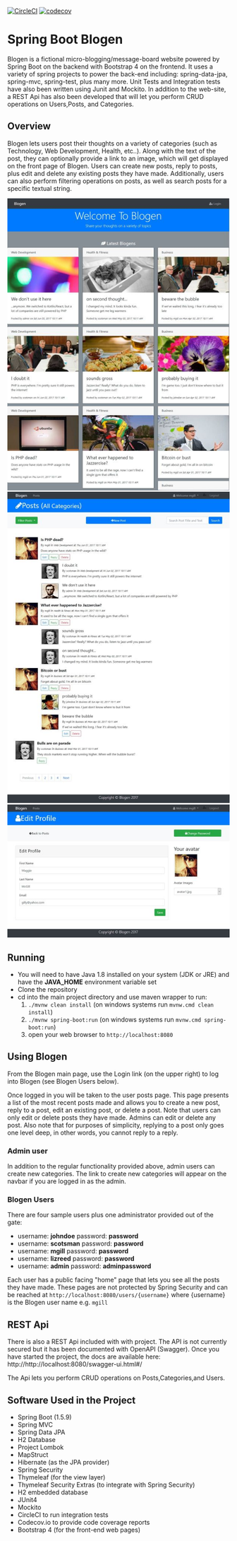 [![CircleCI](https://circleci.com/gh/strohs/springboot-blogen.svg?style=svg)](https://circleci.com/gh/strohs/springboot-blogen)
[![codecov](https://codecov.io/gh/strohs/springboot-blogen/branch/master/graph/badge.svg)](https://codecov.io/gh/strohs/springboot-blogen)


Spring Boot Blogen
==========================================================================================
Blogen is a fictional micro-blogging/message-board website powered by Spring Boot on the backend with Bootstrap 4
on the frontend. It uses a variety of spring projects to power the back-end including: spring-data-jpa, spring-mvc,
spring-test, plus many more. Unit Tests and Integration tests have also been written using Junit and Mockito.
In addition to the web-site, a REST Api has also been developed that will let you perform CRUD operations on
Users,Posts, and Categories.

## Overview
Blogen lets users post their thoughts on a variety of categories (such as Technology, Web Development, Health, etc..).
Along with the text of the post, they can optionally provide a link to an image, which will get displayed on the front
page of Blogen. Users can create new posts, reply to posts, plus edit and delete any existing posts they
have made. Additionally, users can also perform filtering operations on posts, as well as search posts for
a specific textual string.


![Blogen Main Page](https://github.com/strohs/springboot-blogen/blob/master/BlogenMain.jpg)
![Blogen Posts Page](https://github.com/strohs/springboot-blogen/blob/master/BlogenPosts.jpg)
![Blogen User Profile Page](https://github.com/strohs/springboot-blogen/blob/master/BlogenEditProfile.jpg)


## Running
* You will need to have Java 1.8 installed on your system (JDK or JRE) and have the **JAVA_HOME** environment variable set
* Clone the repository
* cd into the main project directory and use maven wrapper to run:
  1. ```./mvnw clean install```   (on windows systems run ```mvnw.cmd clean install```)
  2. ```./mvnw spring-boot:run```  (on windows systems run ```mvnw.cmd spring-boot:run```)
  3. open your web browser to ```http://localhost:8080```


## Using Blogen
From the Blogen main page, use the Login link (on the upper right) to log into Blogen (see Blogen Users below).


Once logged in you will be taken to the user posts page. This page presents a list of the most recent posts made and allows
you to create a new post, reply to a post, edit an existing post, or delete a post. Note that users can only edit or
delete posts they have made. Admins can edit or delete any post. Also note that for purposes of simplicity, replying to a
post only goes one level deep, in other words, you cannot reply to a reply.


### Admin user
In addition to the regular functionality provided above, admin users can create new categories. The link to create new
 categories will appear on the navbar if you are logged in as the admin.


### Blogen Users
There are four sample users plus one administrator provided out of the gate:
* username: **johndoe** password: **password**
* username: **scotsman** password: **password**
* username: **mgill** password: **password**
* username: **lizreed** password: **password**
* username: **admin** password: **adminpassword**

Each user has a public facing "home" page that lets you see all the posts they have made. These pages are not protected
 by Spring Security and can be reached at ```http://localhost:8080/users/{username}``` where {username} is the Blogen
 user name e.g. ```mgill```


## REST Api
There is also a REST Api included with with project. The API is not currently secured but it has been documented
with OpenAPI (Swagger). Once you have started the project, the docs are available
here:  http://http://localhost:8080/swagger-ui.html#/

The Api lets you perform CRUD operations on Posts,Categories,and Users.




## Software Used in the Project
* Spring Boot (1.5.9)
* Spring MVC
* Spring Data JPA
* H2 Database
* Project Lombok
* MapStruct
* Hibernate (as the JPA provider)
* Spring Security
* Thymeleaf (for the view layer)
* Thymeleaf Security Extras (to integrate with Spring Security)
* H2 embedded database
* JUnit4
* Mockito
* CircleCI to run integration tests
* Codecov.io to provide code coverage reports
* Bootstrap 4 (for the front-end web pages)




